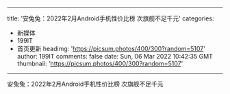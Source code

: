 
---
title: '安兔兔：2022年2月Android手机性价比榜 次旗舰不足千元'
categories: 
 - 新媒体
 - 199IT
 - 首页更新
headimg: 'https://picsum.photos/400/300?random=5107'
author: 199IT
comments: false
date: Sun, 06 Mar 2022 10:42:35 GMT
thumbnail: 'https://picsum.photos/400/300?random=5107'
---

<div>   
安兔兔：2022年2月Android手机性价比榜 次旗舰不足千元  
</div>
            